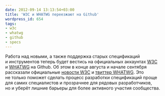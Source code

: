 ```yaml
---
date: 2012-09-14 13:13:54+03:00
title: 'W3C и WHATWG переезжают на Github'
wordpress_id: 654
tags:
- w3c
- whatwg
- github
- specs
---
```


Работа над новыми, а также поддержка старых спецификаций и инструментов теперь будет вестись на официальных аккаунтах [W3C][1] и [WHATWG][2] на Github. Об этом в конце августа и начале сентября рассказали официальные [новости W3C][3] и [твиттер WHATWG][4]. Это не только поможет сделать процесс разработки спецификаций проще для самих специалистов и прозрачнее для рядовых разработчиков, но и уберёт лишние барьеры для более активного участия сообщества.

[1]: https://github.com/w3c
[2]: https://github.com/whatwg
[3]: http://www.w3.org/QA/2012/09/the_flowing_standard.html
[4]: https://twitter.com/WHATWG/status/246186910991675392
